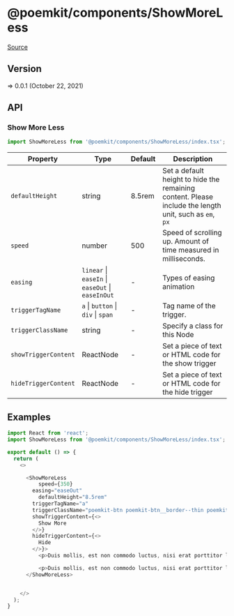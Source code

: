 # @poemkit/components/ShowMoreLess

[Source](https://github.com/xizon/poemkit/tree/main/src/client/components/ShowMoreLess)

## Version

=> 0.0.1 (October 22, 2021)

## API

### Show More Less
```js
import ShowMoreLess from '@poemkit/components/ShowMoreLess/index.tsx';
```
| Property | Type | Default | Description |
| --- | --- | --- | --- |
| `defaultHeight` | string  | 8.5rem | Set a default height to hide the remaining content. Please include the length unit, such as `em`, `px` |
| `speed` | number  | 500| Speed of scrolling up. Amount of time measured in milliseconds. |
| `easing` | `linear` \| `easeIn` \| `easeOut` \| `easeInOut` | - | Types of easing animation |
| `triggerTagName` | `a` \| `button` \| `div` \| `span`  | - | Tag name of the trigger. |
| `triggerClassName` | string  | - | Specify a class for this Node |
| `showTriggerContent` | ReactNode  | - | Set a piece of text or HTML code for the show trigger |
| `hideTriggerContent` | ReactNode  | - | Set a piece of text or HTML code for the hide trigger |



## Examples

```js
import React from 'react';
import ShowMoreLess from '@poemkit/components/ShowMoreLess/index.tsx';

export default () => {
  return (
    <>

      <ShowMoreLess 
          speed={350}
        easing="easeOut"
          defaultHeight="8.5rem"
        triggerTagName="a" 
        triggerClassName="poemkit-btn poemkit-btn__border--thin poemkit-btn__size--s poemkit-btn__bg--secondary is-pill is-fill-white" 
        showTriggerContent={<>
          Show More
        </>}
        hideTriggerContent={<>
          Hide
        </>}>
          <p>Duis mollis, est non commodo luctus, nisi erat porttitor ligula, eget lacinia odio sem nec elit. Cras mattis consectetur purus sit amet fermentum. Morbi leo risus, porta ac consectetur ac, vestibulum at eros. Praesent commodo cursus magna, vel scelerisque nisl consectetur et. Duis mollis, est non commodo luctus, nisi erat porttitor ligula, eget lacinia odio sem nec elit. Cras mattis consectetur purus sit amet fermentum. Morbi leo risus, porta ac consectetur ac, vestibulum at eros. Praesent commodo cursus magna, vel scelerisque nisl consectetur et. Duis mollis, est non commodo luctus, nisi erat porttitor ligula, eget lacinia odio sem nec elit. Cras mattis consectetur purus sit amet fermentum. Morbi leo risus, porta ac consectetur ac, vestibulum at eros. Praesent commodo cursus magna, vel scelerisque nisl consectetur et.</p>	

          <p>Duis mollis, est non commodo luctus, nisi erat porttitor ligula, eget lacinia odio sem nec elit. Cras mattis consectetur purus sit amet fermentum. Morbi leo risus, porta ac consectetur ac, vestibulum at eros. Praesent commodo cursus magna, vel scelerisque nisl consectetur et. Duis mollis, est non commodo luctus, nisi erat porttitor ligula, eget lacinia odio sem nec elit. Cras mattis consectetur purus sit amet fermentum. Morbi leo risus, porta ac consectetur ac, vestibulum at eros. Praesent commodo cursus magna, vel scelerisque nisl consectetur et. Duis mollis, est non commodo luctus, nisi erat porttitor ligula, eget lacinia odio sem nec elit. Cras mattis consectetur purus sit amet fermentum. Morbi leo risus, porta ac consectetur ac, vestibulum at eros. Praesent commodo cursus magna, vel scelerisque nisl consectetur et.</p>
      </ShowMoreLess>


    </>
  );
}

```
